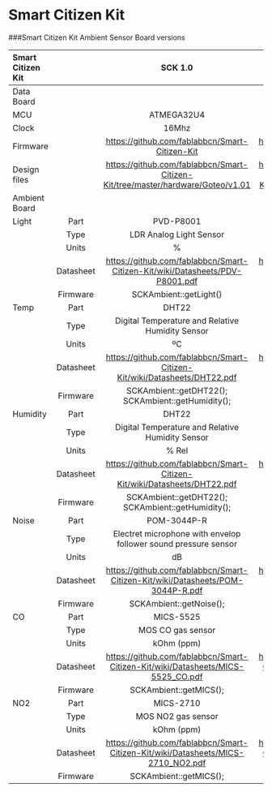 Smart Citizen Kit
=================

###Smart Citizen Kit Ambient Sensor Board versions


| Smart Citizen Kit |           | SCK 1.0        | SCK 1.1        |
|:-----------|:---------:|:---------------------------:|:---------------------------:|
| Data Board        |           |                                                                                  |                                                                                     |
| MCU               |           | ATMEGA32U4                                                                       | ATMEGA32U4                                                                          |
| Clock             |           | 16Mhz                                                                            | 8Mhz                                                                                |
| Firmware          |           | https://github.com/fablabbcn/Smart-Citizen-Kit                                   | https://github.com/fablabbcn/Smart-Citizen-Kit                                      |
| Design files      |           | https://github.com/fablabbcn/Smart-Citizen-Kit/tree/master/hardware/Goteo/v1.01  | https://github.com/fablabbcn/Smart-Citizen-Kit/tree/master/hardware/Kickstarter     |
| Ambient Board     |           |                                                                                  |                                                                                     |
| Light             | Part      | PVD-P8001                                                                        | BH1730FVC                                                                           |
|                   | Type      | LDR Analog Light Sensor                                                          | Digital Ambient Light Sensor                                                        |
|                   | Units     | %                                                                                | Lux                                                                                 |
|                   | Datasheet | https://github.com/fablabbcn/Smart-Citizen-Kit/wiki/Datasheets/PDV-P8001.pdf     | https://github.com/fablabbcn/Smart-Citizen-Kit/wiki/Datasheets/BH-1730FCV.pdf       |
|                   | Firmware  | SCKAmbient::getLight()                                                           | SCKAmbient::getLight()                                                              |
| Temp              | Part      | DHT22                                                                            | HPP828E031 (SHT21)                                                                  |
|                   | Type      | Digital Temperature and Relative Humidity Sensor                                 | Digital Temperature and Relative Humidity Sensor                                    |
|                   | Units     | ºC                                                                               | ºC                                                                                  |
|                   | Datasheet | https://github.com/fablabbcn/Smart-Citizen-Kit/wiki/Datasheets/DHT22.pdf         | https://github.com/fablabbcn/Smart-Citizen-Kit/wiki/Datasheets/HTU-21D.pdf          |
|                   | Firmware  | SCKAmbient::getDHT22(); SCKAmbient::getHumidity();                               | SCKAmbient::getSHT21(); SCKAmbient::getTemperature();                               |
| Humidity          | Part      | DHT22                                                                            | HPP828E031 (SHT21)                                                                  |
|                   | Type      | Digital Temperature and Relative Humidity Sensor                                 | Digital Temperature and Relative Humidity Sensor                                    |
|                   | Units     | % Rel                                                                            | % Rel                                                                               |
|                   | Datasheet | https://github.com/fablabbcn/Smart-Citizen-Kit/wiki/Datasheets/DHT22.pdf         | https://github.com/fablabbcn/Smart-Citizen-Kit/wiki/Datasheets/HTU-21D.pdf          |
|                   | Firmware  | SCKAmbient::getDHT22(); SCKAmbient::getHumidity();                               | SCKAmbient::getSHT21(); SCKAmbient::getHumidity();                                  |
| Noise             | Part      | POM-3044P-R                                                                      | POM-3044P-R                                                                         |
|                   | Type      | Electret microphone with envelop follower sound pressure sensor                  | Electret microphone with envelop follower sound pressure sensor                     |
|                   | Units     | dB                                                                               | dB                                                                                  |
|                   | Datasheet | https://github.com/fablabbcn/Smart-Citizen-Kit/wiki/Datasheets/POM-3044P-R.pdf   | https://github.com/fablabbcn/Smart-Citizen-Kit/wiki/Datasheets/POM-3044P-R.pdf      |
|                   | Firmware  | SCKAmbient::getNoise();                                                          | SCKAmbient::getNoise();                                                             |
| CO                | Part      | MICS-5525                                                                        | MiCS-4514                                                                           |
|                   | Type      | MOS CO gas sensor                                                                | MOS CO and NO2 gas sensor                                                           |
|                   | Units     | kOhm (ppm)                                                                       | kOhm (ppm)                                                                          |
|                   | Datasheet | https://github.com/fablabbcn/Smart-Citizen-Kit/wiki/Datasheets/MICS-5525_CO.pdf  | https://github.com/fablabbcn/Smart-Citizen-Kit/wiki/Datasheets/MiCS-4514_CO_NO2.pdf |
|                   | Firmware  | SCKAmbient::getMICS();                                                           | SCKAmbient::getMICS();                                                              |
| NO2               | Part      | MICS-2710                                                                        | MiCS-4514                                                                           |
|                   | Type      | MOS NO2 gas sensor                                                               | MOS CO and NO2 gas sensor                                                           |
|                   | Units     | kOhm (ppm)                                                                       | kOhm (ppm)                                                                          |
|                   | Datasheet | https://github.com/fablabbcn/Smart-Citizen-Kit/wiki/Datasheets/MICS-2710_NO2.pdf | https://github.com/fablabbcn/Smart-Citizen-Kit/wiki/Datasheets/MiCS-4514_CO_NO2.pdf |
|                   | Firmware  | SCKAmbient::getMICS();                                                           | SCKAmbient::getMICS();                                                              |